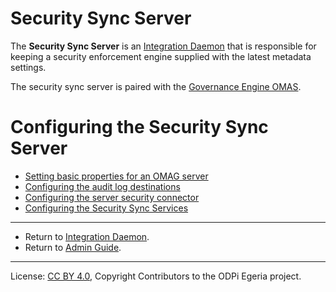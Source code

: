 <!-- SPDX-License-Identifier: CC-BY-4.0 -->
<!-- Copyright Contributors to the ODPi Egeria project 2020. -->

# Security Sync Server

The **Security Sync Server** is an [Integration Daemon](integration-daemon.md)
that is responsible for keeping a security
enforcement engine supplied with the latest metadata settings.

The security sync server is paired with the 
[Governance Engine OMAS](../../../access-services/governance-engine).

# Configuring the Security Sync Server

* [Setting basic properties for an OMAG server](../user/configuring-omag-server-basic-properties.md)
* [Configuring the audit log destinations](../user/configuring-the-audit-log.md)
* [Configuring the server security connector](../user/configuring-the-server-security-connector.md)
* [Configuring the Security Sync Services](../user/configuring-the-security-sync-services.md)

----
* Return to [Integration Daemon](integration-daemon.md).
* Return to [Admin Guide](../user).
----
License: [CC BY 4.0](https://creativecommons.org/licenses/by/4.0/),
Copyright Contributors to the ODPi Egeria project.
